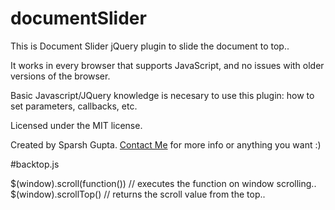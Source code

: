 documentSlider
==============

This is Document Slider jQuery plugin to slide the document to top..

It works in every browser that supports JavaScript, and no issues with older versions of the browser.

Basic Javascript/JQuery knowledge is necesary to use this plugin: how to set parameters, callbacks, etc.

Licensed under the MIT license.

Created by Sparsh Gupta. [Contact Me](mailto:sparsh025@yahoo.com) for more info or anything you want :)

#backtop.js

$(window).scroll(function()) // executes the function on window scrolling.. 
$(window).scrollTop() // returns the scroll value from the top.. 
